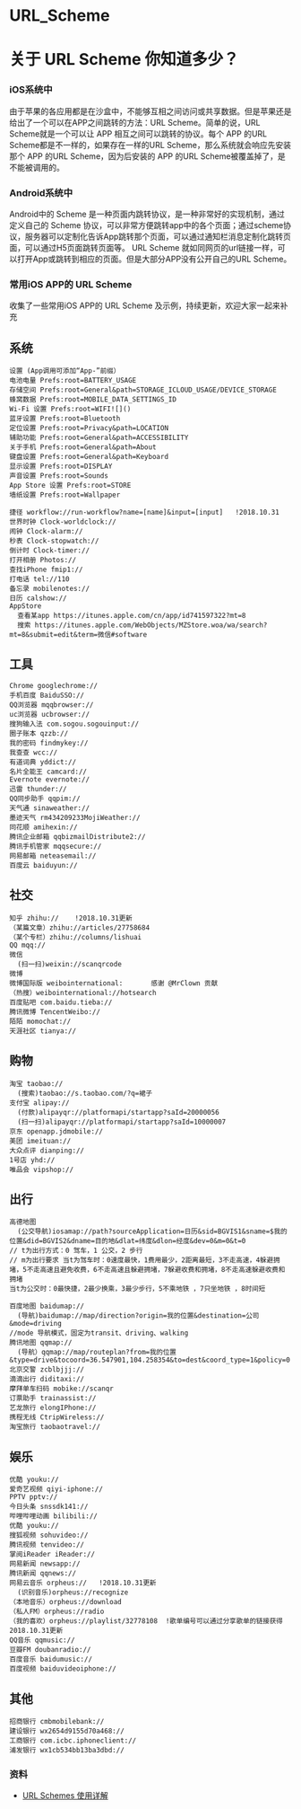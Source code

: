 # URL_Scheme
# 关于 URL Scheme 你知道多少？

### iOS系统中

由于苹果的各应用都是在沙盒中，不能够互相之间访问或共享数据。但是苹果还是给出了一个可以在APP之间跳转的方法：URL Scheme。简单的说，URL Scheme就是一个可以让 APP 相互之间可以跳转的协议。每个 APP 的URL Scheme都是不一样的，如果存在一样的URL Scheme，那么系统就会响应先安装那个 APP 的URL Scheme，因为后安装的 APP 的URL Scheme被覆盖掉了，是不能被调用的。

### Android系统中

Android中的 Scheme 是一种页面内跳转协议，是一种非常好的实现机制，通过定义自己的 Scheme 协议，可以非常方便跳转app中的各个页面；通过scheme协议，服务器可以定制化告诉App跳转那个页面，可以通过通知栏消息定制化跳转页面，可以通过H5页面跳转页面等。
URL Scheme 就如同网页的url链接一样，可以打开App或跳转到相应的页面。但是大部分APP没有公开自己的URL Scheme。

### 常用iOS APP的 URL Scheme

收集了一些常用iOS APP的 URL Scheme 及示例，持续更新，欢迎大家一起来补充

系统
--

    设置 (App调用可添加“App-”前缀）
    电池电量 Prefs:root=BATTERY_USAGE
    存储空间 Prefs:root=General&path=STORAGE_ICLOUD_USAGE/DEVICE_STORAGE
    蜂窝数据 Prefs:root=MOBILE_DATA_SETTINGS_ID
    Wi-Fi 设置 Prefs:root=WIFI![]()
    蓝牙设置 Prefs:root=Bluetooth
    定位设置 Prefs:root=Privacy&path=LOCATION
    辅助功能 Prefs:root=General&path=ACCESSIBILITY
    关于手机 Prefs:root=General&path=About
    键盘设置 Prefs:root=General&path=Keyboard
    显示设置 Prefs:root=DISPLAY
    声音设置 Prefs:root=Sounds
    App Store 设置 Prefs:root=STORE
    墙纸设置 Prefs:root=Wallpaper
    
    捷径 workflow://run-workflow?name=[name]&input=[input]   !2018.10.31
    世界时钟 Clock-worldclock://
    闹钟 Clock-alarm://
    秒表 Clock-stopwatch://
    倒计时 Clock-timer://
    打开相册 Photos://
    查找iPhone fmip1://
    打电话 tel://110
    备忘录 mobilenotes://
    日历 calshow://
    AppStore 
      查看某app https://itunes.apple.com/cn/app/id741597322?mt=8
      搜索 https://itunes.apple.com/WebObjects/MZStore.woa/wa/search?mt=8&submit=edit&term=微信#software

工具
--

    Chrome googlechrome://
    手机百度 BaiduSSO://
    QQ浏览器 mqqbrowser://
    uc浏览器 ucbrowser://
    搜狗输入法 com.sogou.sogouinput://
    圈子账本 qzzb://
    我的密码 findmykey://
    我查查 wcc://
    有道词典 yddict://
    名片全能王 camcard://
    Evernote evernote://
    迅雷 thunder://
    QQ同步助手 qqpim://
    天气通 sinaweather://
    墨迹天气 rm434209233MojiWeather://
    同花顺 amihexin://
    腾讯企业邮箱 qqbizmailDistribute2://
    腾讯手机管家 mqqsecure://
    网易邮箱 neteasemail://
    百度云 baiduyun:// 

**社交**
------

    知乎 zhihu://    !2018.10.31更新
    （某篇文章）zhihu://articles/27758684
    （某个专栏）zhihu://columns/lishuai
    QQ mqq://
    微信 
      (扫一扫)weixin://scanqrcode 
    微博 
    微博国际版 weibointernational:       感谢 @MrClown 贡献
    （热搜）weibointernational://hotsearch
    百度贴吧 com.baidu.tieba://
    腾讯微博 TencentWeibo://
    陌陌 momochat://
    天涯社区 tianya://

购物
--

    淘宝 taobao://
      (搜索)taobao://s.taobao.com/?q=裙子
    支付宝 alipay:// 
      (付款)alipayqr://platformapi/startapp?saId=20000056
      (扫一扫)alipayqr://platformapi/startapp?saId=10000007
    京东 openapp.jdmobile://
    美团 imeituan://
    大众点评 dianping://
    1号店 yhd://
    唯品会 vipshop://

出行
--

    高德地图 
      (公交导航)iosamap://path?sourceApplication=日历&sid=BGVIS1&sname=$我的位置&did=BGVIS2&dname=目的地&dlat=纬度&dlon=经度&dev=0&m=0&t=0  
    // t为出行方式：0 驾车，1 公交，2 步行 
    // m为出行要求 当t为驾车时：0速度最快，1费用最少，2距离最短，3不走高速，4躲避拥堵，5不走高速且避免收费，6不走高速且躲避拥堵，7躲避收费和拥堵，8不走高速躲避收费和拥堵 
    当t为公交时：0最快捷，2最少换乘，3最少步行，5不乘地铁 ，7只坐地铁 ，8时间短  
    
    百度地图 baidumap://
      (导航)baidumap://map/direction?origin=我的位置&destination=公司&mode=driving 
    //mode 导航模式，固定为transit、driving、walking
    腾讯地图 qqmap://
      (导航）qqmap://map/routeplan?from=我的位置&type=drive&tocoord=36.547901,104.258354&to=dest&coord_type=1&policy=0
    北京交警 zcblbjjj://
    滴滴出行 diditaxi://
    摩拜单车扫码 mobike://scanqr
    订票助手 trainassist://
    艺龙旅行 elongIPhone://
    携程无线 CtripWireless://
    淘宝旅行 taobaotravel://

娱乐
--

    优酷 youku://
    爱奇艺视频 qiyi-iphone://
    PPTV pptv://
    今日头条 snssdk141://
    哔哩哔哩动画 bilibili://
    优酷 youku://
    搜狐视频 sohuvideo://
    腾讯视频 tenvideo://
    掌阅iReader iReader://
    网易新闻 newsapp://
    腾讯新闻 qqnews://
    网易云音乐 orpheus://   !2018.10.31更新
      (识别音乐)orpheus://recognize
    （本地音乐）orpheus://download
    （私人FM）orpheus://radio
    （我的喜欢）orpheus://playlist/32778108  !歌单编号可以通过分享歌单的链接获得2018.10.31更新
    QQ音乐 qqmusic://
    豆瓣FM doubanradio://
    百度音乐 baidumusic://
    百度视频 baiduvideoiphone://

其他
--

    招商银行 cmbmobilebank://
    建设银行 wx2654d9155d70a468://
    工商银行 com.icbc.iphoneclient://
    浦发银行 wx1cb534bb13ba3dbd://

### 资料

- [URL Schemes 使用详解](https://sspai.com/post/31500)
